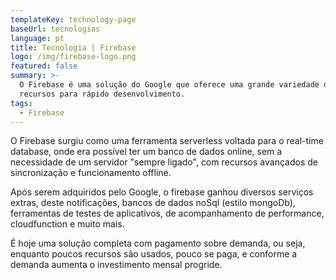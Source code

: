 ```yaml
---
templateKey: technology-page
baseUrl: tecnologias
language: pt
title: Tecnologia | Firebase
logo: /img/firebase-logo.png
featured: false
summary: >-
  O Firebase é uma solução do Google que oferece uma grande variedade de
  recursos para rápido desenvolvimento.
tags:
  - Firebase
---
```

O Firebase surgiu como uma ferramenta serverless voltada para o real-time database, onde era possível ter um banco de dados online, sem a necessidade de um servidor "sempre ligado", com recursos avançados de sincronização e funcionamento offline.

Após serem adquiridos pelo Google, o firebase ganhou diversos serviços extras, deste notificações, bancos de dados noSql (estilo mongoDb), ferramentas de testes de aplicativos, de acompanhamento de performance, cloudfunction e muito mais.

É hoje uma solução completa com pagamento sobre demanda, ou seja, enquanto poucos recursos são usados, pouco se paga, e conforme a demanda aumenta o investimento mensal progride.
